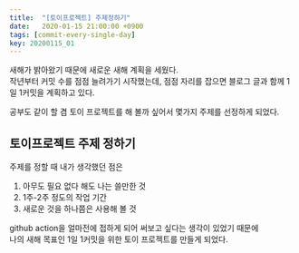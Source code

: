 ```yaml
---
title:  "[토이프로젝트] 주제정하기"
date:   2020-01-15 21:00:00 +0900
tags: [commit-every-single-day]
key: 20200115_01
---
```


새해가 밝아왔기 때문에 새로운 새해 계획을 세웠다.  
작년부터 커밋 수를 점점 늘려가기 시작했는데, 점점 자리를 잡으면 블로그 글과 함께 1일 1커밋을 계획하고 있다.

공부도 같이 할 겸 토이 프로젝트를 해 볼까 싶어서 몇가지 주제를 선정하게 되었다.

## 토이프로젝트 주제 정하기
주제를 정할 때 내가 생각했던 점은

1. 아무도 필요 없다 해도 나는 쓸만한 것
2. 1주-2주 정도의 작업 기간
3. 새로운 것을 하나쯤은 사용해 볼 것

github action을 얼마전에 접하게 되어 써보고 싶다는 생각이 있었기 때문에  
나의 새해 목표인 1일 1커밋을 위한 토이 프로젝트를 만들게 되었다.
